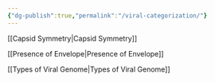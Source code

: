 ```yaml
---
{"dg-publish":true,"permalink":"/viral-categorization/"}
---
```


[[Capsid Symmetry\|Capsid Symmetry]]

[[Presence of Envelope\|Presence of Envelope]]

[[Types of Viral Genome\|Types of Viral Genome]]
